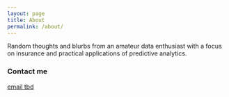 ```yaml
---
layout: page
title: About
permalink: /about/
---
```


Random thoughts and blurbs from an amateur data enthusiast with a focus on insurance and practical applications of predictive analytics.

### Contact me

[email tbd](mailto:placeholder@domain.com)
